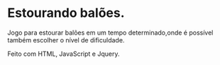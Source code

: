 # Estourando balões.
Jogo para estourar balões em um tempo determinado,onde é possível também escolher o nível de dificuldade. 

Feito com HTML, JavaScript e Jquery.
